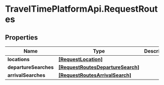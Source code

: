 # TravelTimePlatformApi.RequestRoutes

## Properties

Name | Type | Description | Notes
------------ | ------------- | ------------- | -------------
**locations** | [**[RequestLocation]**](RequestLocation.md) |  | 
**departureSearches** | [**[RequestRoutesDepartureSearch]**](RequestRoutesDepartureSearch.md) |  | [optional] 
**arrivalSearches** | [**[RequestRoutesArrivalSearch]**](RequestRoutesArrivalSearch.md) |  | [optional] 


